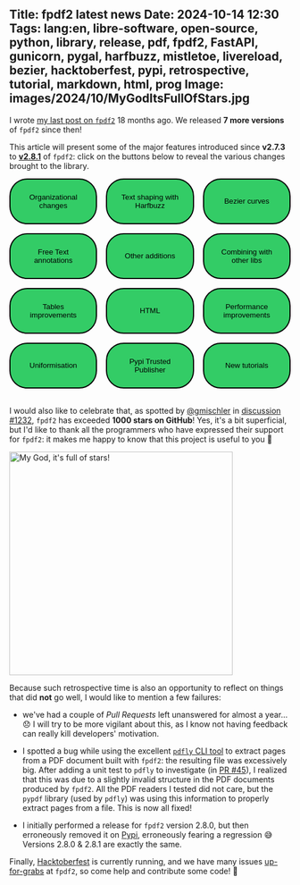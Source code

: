 Title: fpdf2 latest news
Date: 2024-10-14 12:30
Tags: lang:en, libre-software, open-source, python, library, release, pdf, fpdf2, FastAPI, gunicorn, pygal, harfbuzz, mistletoe, livereload, bezier, hacktoberfest, pypi, retrospective, tutorial, markdown, html, prog
Image: images/2024/10/MyGodItsFullOfStars.jpg
---
I wrote [my last post on `fpdf2`](tag/fpdf2.html) 18 months ago.
We released **7 more versions** of `fpdf2` since then!

This article will present some of the major features introduced since **v2.7.3** to [**v2.8.1**](https://github.com/py-pdf/fpdf2/releases/tag/2.8.1) of `fpdf2`:
click on the buttons below to reveal the various changes brought to the library.

<dialog id="org-changes">

`fpdf2` joined the [**@py-pdf** GitHub organization](https://py-pdf.github.io/), that also hosts [pypdf](https://github.com/py-pdf/pypdf), [PyPDF-Builder](https://github.com/py-pdf/PyPDF-Builder), [pdfly](https://github.com/py-pdf/pdfly) and [pypdf_table_extraction](https://github.com/py-pdf/pypdf_table_extraction).
The reasons for this move were detailed in [discussion #752](https://github.com/py-pdf/fpdf2/discussions/752).

![py-pdf logo](https://py-pdf.github.io/images/pypdf-snake.png)

`fpdf2` also welcomes two new maintainers: **Anderson Herzogenrath da Costa** ([@andersonhc](https://github.com/andersonhc)) and **Georg Mischler** ([@gmischler](https://github.com/gmischler)).
More details about them in [discussion #896](https://github.com/py-pdf/fpdf2/discussions/896) & [discussion #898](https://github.com/py-pdf/fpdf2/discussions/898).

  <form method="dialog"><button>Close</button></form>
</dialog>

<dialog id="text-shaping">

A new [`FPDF.set_text_shaping()`](https://py-pdf.github.io/fpdf2/fpdf/fpdf.html#fpdf.fpdf.FPDF.set_text_shaping) method has been introduced to perform text shaping using **Harfbuzz**, thanks to [@andersonhc](https://github.com/andersonhc): [documentation page on **text shaping**](https://py-pdf.github.io/fpdf2/TextShaping.html).

![Text shaping in fpdf2](https://py-pdf.github.io/fpdf2/text-shaping-ligatures.png)

  <form method="dialog"><button>Close</button></form>
</dialog>

<dialog id="bezier-curves">

Previously only supported when [rendering SVG images](https://py-pdf.github.io/fpdf2/SVG.html),
quadratic & cubic Bezier curves can now be directly rendered using the new **`FPDF.bezier()`** method, thanks to [@awmc000](https://github.com/awmc000): [documentation on Bezier curves](https://py-pdf.github.io/fpdf2/Shapes.html#bezier-curve).

![Quadratic & cubic Bezier curves with fpdf2](https://py-pdf.github.io/fpdf2/bezier-chaining.png)

  <form method="dialog"><button>Close</button></form>
</dialog>

<dialog id="free-text-annotations">

Support for **Free Text annotations** was added by [@MarekT0v](https://github.com/MarekT0v) in [PR #1039](https://github.com/py-pdf/fpdf2/pull/1039) : [documentation on Free Text annotations](https://py-pdf.github.io/fpdf2/Annotations.html#free-text-annotations).

![Free Text annotations with fpdf2](https://py-pdf.github.io/fpdf2/free-text-annotation.png)

  <form method="dialog"><button>Close</button></form>
</dialog>

<dialog id="other-additions">

+ new method [**`text_columns()`**](https://py-pdf.github.io/fpdf2/fpdf/fpdf.html#fpdf.fpdf.FPDF.text_columns), contributed by [@gmischler](https://github.com/gmischler), allowing to render text within a single or multiple columns, including height balancing: [documentation page](https://py-pdf.github.io/fpdf2/TextColumns.html).
+ new **AES-256 encryption**, thanks to [@andersonhc](https://github.com/andersonhc) in [PR #872](https://github.com/py-pdf/fpdf2/pull/872): [documentation page](https://py-pdf.github.io/fpdf2/Encryption.html#encryption-method).
+ new method [**`FPDF.mirror()`**](https://py-pdf.github.io/fpdf2/fpdf/fpdf.html#fpdf.fpdf.FPDF.mirror), contributed by [@sebastiantia](https://github.com/sebastiantia): _cf._ [documentation page on transformations](https://py-pdf.github.io/fpdf2/Transformations.html).
+ improvement regarding the **embedding of SVG images**: support for `<image>`, `<defs>` and `<clipPath>` tags anywhere in the document, and for `<path>` children of `<clipPath>`.
+ [`FPDF.multi_cell()`](https://py-pdf.github.io/fpdf2/fpdf/fpdf.html#fpdf.fpdf.FPDF.multi_cell) has a new optional `center` parameter to position the cell horizontally at the center of the page.

  <form method="dialog"><button>Close</button></form>
</dialog>

<dialog id="combining-with-other-libs">

We added more guides detailing how to combine `fpdf2` with other libraries:

+ with [mistletoe](https://pypi.org/project/mistletoe/) in order to generate PDF documents from **Markdown**: [documentation page](https://py-pdf.github.io/fpdf2/CombineWithMistletoeoToUseMarkdown.html).
+ with `livereload` to enable a "watch" mode while performing PDF generation: [documentation page](https://py-pdf.github.io/fpdf2/CombineWithLivereload.html)
+ using `Pygal` to embed `graphs` and `charts`, thanks to [@ssavi-ict](https://github.com/ssavi-ict): [documentation section](https://py-pdf.github.io/fpdf2/Maths.html#using-pygal).
+ using `fpdf2` with [gunicorn](https://gunicorn.org/) ([documentation section](https://py-pdf.github.io/fpdf2/UsageInWebAPI.html#gunicorn)) or [FastAPI](https://fastapi.tiangolo.com/) ([documentation section](https://py-pdf.github.io/fpdf2/UsageInWebAPI.html#FastAPI)) - thanks to [@KamarulAdha](https://github.com/KamarulAdha).
+ using `fpdf2` with [Rough.js](https://roughjs.com/): [documentation page](https://py-pdf.github.io/fpdf2/CombineWithRoughJS.html).

  <form method="dialog"><button>Close</button></form>
</dialog>

<dialog id="tables">

Several improvements were made regarding [tables](https://py-pdf.github.io/fpdf2/Tables.html) :

* links, padding & vertical alignment in cells with `v_align`
* new parameters `gutter_height`, `gutter_width` and `wrapmode`
* control over outer border width
* allowing for multiple heading rows, and control over headings repetition over pages
* custom `cell_fill_mode` logic can now be provided
* cells that span multiple rows via the `rowspan` attribute, which can be combined with `colspan`

  <form method="dialog"><button>Close</button></form>
</dialog>

<dialog id="html">

Various improvements regarding our [basic HTML renderer](https://py-pdf.github.io/fpdf2/HTML.html):

* support for CSS page breaks properties
* support for `start` & `type` attributes of `<ol>` tags, and `type` attribute of `<ul>` tags
* `tag_styles` to control the font, color, size & indent of most HTML elements
* `li_prefix_color` to control the color of list prefixes (bullets & numbers)

  <form method="dialog"><button>Close</button></form>
</dialog>

<dialog id="performance-improvements">

* faster `FPDF.start_section()`, _cf._ [issue #1092](https://github.com/py-pdf/fpdf2/issues/1092)
* [`FPDF.multi_cell()`](https://py-pdf.github.io/fpdf2/fpdf/fpdf.html#fpdf.fpdf.FPDF.multi_cell) generates fewer PDF component objects thanks to [@mjasperse](https://github.com/mjasperse), _cf._ [PR #1048](https://github.com/py-pdf/fpdf2/pull/1048)

  <form method="dialog"><button>Close</button></form>
</dialog>

<dialog id="uniformisation">

+ [`FPDF.write_html()`](https://py-pdf.github.io/fpdf2/fpdf/fpdf.html#fpdf.fpdf.FPDF.write_html) now uses the new [`FPDF.table()`](https://py-pdf.github.io/fpdf2/Tables.html) method to render `<table>` tags.
+ font aliases are deprecated (`Arial` → `Helvetica`, `CourierNew` → `Courier`, `TimesNewRoman` → `Times`), they will be removed in a later release.
+ to improve naming consistency, the `txt` parameters of `FPDF.cell()`, `FPDF.multi_cell()`, `FPDF.text()` & `FPDF.write()` have been renamed to `text`.
+ the `split_only` optional parameter of [`FPDF.multi_cell()`](https://py-pdf.github.io/fpdf2/fpdf/fpdf.html#fpdf.fpdf.FPDF.multi_cell) has been replaced by two new distincts optional parameters: `dry_run` & `output`.
+ `fpdf.TitleStyle` has been renamed into [`fpdf.TextStyle`](https://py-pdf.github.io/fpdf2/fpdf/fonts.html#fpdf.fonts.TextStyle).
+ we removed an obscure and undocumented [feature](https://github.com/py-pdf/fpdf2/issues/1198) of [`FPDF.write_html()`](https://py-pdf.github.io/fpdf2/fpdf/fpdf.html#fpdf.fpdf.FPDF.write_html), which used to magically pass local variables as arguments.

  <form method="dialog"><button>Close</button></form>
</dialog>

<dialog id="pypi-trusted-publisher">

In order to do "our part" to contribute to a more secure Python ecosystem,
`fpdf2` releases are now performed using Pypi Trusted Publishers : [Pypi blog announcement](https://blog.pypi.org/posts/2023-04-20-introducing-trusted-publishers/).

  <form method="dialog"><button>Close</button></form>
</dialog>

<dialog id="new-tutorials">

New tutorials :

* [Polski](https://py-pdf.github.io/fpdf2/Tutorial-pl.html) thanks to [@DarekRepos](https://github.com/DarekRepos)
* Dutch: [Handleiding](https://py-pdf.github.io/fpdf2/Tutorial-nl.md) thanks to [@Polderrider](https://github.com/Polderrider)
* Khmer language: [ភាសខ្មែរ](https://py-pdf.github.io/fpdf2/Tutorial-km.html) thanks to [@kuth-chi](https://github.com/kuth-chi)
* [日本語](https://py-pdf.github.io/fpdf2/Tutorial-ja.html) thanks to [@alcnaka](https://github.com/alcnaka)
* [Indonesian](https://py-pdf.github.io/fpdf2/Tutorial-id.html) thanks to [@odhyp](https://github.com/odhyp)
* [Türkçe](https://py-pdf.github.io/fpdf2/Tutorial-tr.html), thanks to [@natgho](https://github.com/natgho)

  <form method="dialog"><button>Close</button></form>
</dialog>

<div class="grid">
  <button onclick="document.getElementById('org-changes').show()">Organizational changes</button>
  <button onclick="document.getElementById('text-shaping').show()">Text shaping with Harfbuzz</button>
  <button onclick="document.getElementById('bezier-curves').show()">Bezier curves</button>
  <button onclick="document.getElementById('free-text-annotations').show()">Free Text annotations</button>
  <button onclick="document.getElementById('other-additions').show()">Other additions</button>
  <button onclick="document.getElementById('combining-with-other-libs').show()">Combining with other libs</button>
  <button onclick="document.getElementById('tables').show()">Tables improvements</button>
  <button onclick="document.getElementById('html').show()">HTML</button>
  <button onclick="document.getElementById('performance-improvements').show()">Performance improvements</button>
  <button onclick="document.getElementById('uniformisation').show()">Uniformisation</button>
  <button onclick="document.getElementById('pypi-trusted-publisher').show()">Pypi Trusted Publisher</button>
  <button onclick="document.getElementById('new-tutorials').show()">New tutorials</button>
</div>

<br>

I would also like to celebrate that, as spotted by [@gmischler](https://github.com/gmischler) in [discussion #1232](https://github.com/py-pdf/fpdf2/discussions/1232), `fpdf2` has exceeded **1000 stars on GitHub**!
Yes, it's a bit superficial, but I'd like to thank all the programmers who have expressed their support for `fpdf2`: it makes me happy to know that this project is useful to you 🙂

<img alt="My God, it's full of stars!" src="images/2024/10/MyGodItsFullOfStars.jpg" style="width: 25rem">

<br>

Because such retrospective time is also an opportunity to reflect on things that did **not** go well,
I would like to mention a few failures:

* we've had a couple of _Pull Requests_ left unanswered for almost a year... 😞 I will try to be more vigilant about this, as I know not having feedback can really kill developers' motivation.

* I spotted a bug while using the excellent [`pdfly` CLI tool](https://github.com/py-pdf/pdfly) to extract pages from a PDF document built with `fpdf2`: the resulting file was excessively big. After adding a unit test to `pdfly` to investigate (in [PR #45](https://github.com/py-pdf/pdfly/pull/45)), I realized that this was due to a slightly invalid structure in the PDF documents produced by `fpdf2`. All the PDF readers I tested did not care, but the `pypdf` library (used by `pdfly`) was using this information to properly extract pages from a file. This is now all fixed!

* I initially performed a release for `fpdf2` version 2.8.0, but then erroneously removed it on [Pypi](https://pypi.org/), erroneously fearing a regression 😅 Versions 2.8.0 & 2.8.1 are exactly the same.

Finally, [Hacktoberfest](https://hacktoberfest.com/) is currently running, and we have many issues [up-for-grabs](https://github.com/py-pdf/fpdf2/issues?q=is%3Aissue+is%3Aopen+label%3Aup-for-grabs) at `fpdf2`, so come help and contribute some code! 🙂

<style>
dialog {
  z-index: 1;
  position: absolute;
  margin: 0;
  padding: 1rem 4rem;
  width: calc(100% - 8rem);
  max-width: 100%;
  border: 2px solid black;
  border-radius: 1rem;
}
dialog li { margin: .5rem 0; }
dialog img { max-height: 20rem; max-width: 25rem; }
.grid {
  display: grid;
  grid-template-columns: repeat(3, 1fr);
  gap: 1rem;
}
.grid > * {
  background: #33cc66;
  padding: 1.5rem;
  border: 2px solid black;
  border-radius: 2rem;
}
</style>

<script>
// Allows to relatively position <dialog> elements:
document.getElementsByClassName("uk-article-content")[0].style.position = "relative";
</script>
